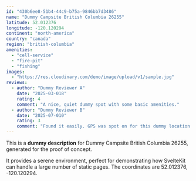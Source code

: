 ```yaml
---
id: "430b6ee8-51b4-44c9-b75a-9846bb7d3486"
name: "Dummy Campsite British Columbia 26255"
latitude: 52.012376
longitude: -120.120294
continent: "north-america"
country: "canada"
region: "british-columbia"
amenities:
  - "cell-service"
  - "fire-pit"
  - "fishing"
images:
  - "https://res.cloudinary.com/demo/image/upload/v1/sample.jpg"
reviews:
  - author: "Dummy Reviewer A"
    date: "2025-03-018"
    rating: 4
    comment: "A nice, quiet dummy spot with some basic amenities."
  - author: "Dummy Reviewer B"
    date: "2025-07-010"
    rating: 3
    comment: "Found it easily. GPS was spot on for this dummy location."
---
```


This is a **dummy description** for Dummy Campsite British Columbia 26255, generated for the proof of concept.

It provides a serene environment, perfect for demonstrating how SvelteKit can handle a large number of static pages. The coordinates are 52.012376, -120.120294.
